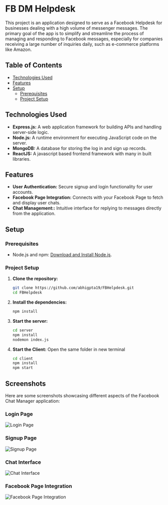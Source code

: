 # FB DM Helpdesk

This project is an application designed to serve as a Facebook Helpdesk for businesses dealing with a high volume of messenger messages. The primary goal of the app is to simplify and streamline the process of managing and responding to Facebook messages, especially for companies receiving a large number of inquiries daily, such as e-commerce platforms like Amazon.



## Table of Contents

- [Technologies Used](#technologies-used)
- [Features](#features)
- [Setup](#setup)
  - [Prerequisites](#prerequisites)
  - [Project Setup](#project-setup)

## Technologies Used

- **Express.js:** A web application framework for building APIs and handling server-side logic.
- **Node.js:** A runtime environment for executing JavaScript code on the server.
- **MongoDB:** A database for storing the log in and sign up records.
- **ReactJS:** A javascript based frontend framework with many in built libraries.

## Features

- **User Authentication:** Secure signup and login functionality for user accounts.
- **Facebook Page Integration:** Connects with your Facebook Page to fetch and display user chats.
- **Chat Management::** Intuitive interface for replying to messages directly from the application.

## Setup

### Prerequisites

- Node.js and npm: [Download and Install Node.js](https://nodejs.org/).

### Project Setup

1. **Clone the repository:**

   ```bash
   git clone https://github.com/abhigpta19/FBHelpdesk.git
   cd FBHelpdesk
2. **Install the dependencies:**
 
   ```bash
   npm install
3. **Start the server:**
 
   ```bash
   cd server
   npm install
   nodemon index.js
4. **Start the Client:**
 Open the same folder in new terminal
   ```bash
   cd client
   npm install
   npm start
   
## Screenshots

Here are some screenshots showcasing different aspects of the Facebook Chat Manager application:

### Login Page
![Login Page](screenshots/loginpage.png)

### Signup Page
![Signup Page](screenshots/signuppage.png)

### Chat Interface
![Chat Interface](screenshots/chatinterface.png)

### Facebook Page Integration
![Facebook Page Integration](screenshots/integration.png)






